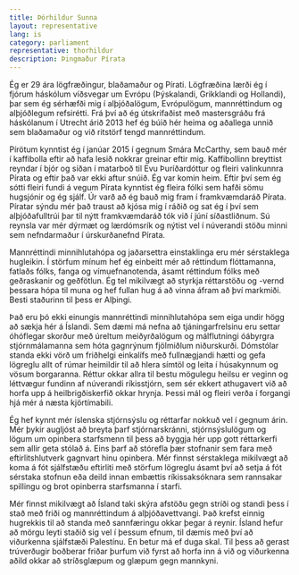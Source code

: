 ```yaml
---
title: Þórhildur Sunna
layout: representative
lang: is
category: parliament
representative: thorhildur
description: Þingmaður Pírata
---
```


Ég er 29 ára lögfræðingur, blaðamaður og Pírati. Lögfræðina lærði ég í fjórum háskólum víðsvegar um Evrópu (Þýskalandi, Grikklandi og Hollandi), þar sem ég sérhæfði mig í alþjóðalögum, Evrópulögum, mannréttindum og alþjóðlegum refsirétti. Frá því að ég útskrifaðist með mastersgráðu frá háskólanum í Utrecht árið 2013 hef ég búið hér heima og aðallega unnið sem blaðamaður og við ritstörf tengd mannréttindum.

Pírötum kynntist ég í janúar 2015 í gegnum Smára McCarthy, sem bauð mér í kaffibolla eftir að hafa lesið nokkrar greinar eftir mig. Kaffibollinn breyttist reyndar í bjór og síðan í matarboð til Evu Þuríðardóttur og fleiri valinkunnra Pírata og eftir það var ekki aftur snúið. Ég var komin heim. Eftir því sem ég sótti fleiri fundi á vegum Pírata kynntist ég fleira fólki sem hafði sömu hugsjónir og ég sjálf. Úr varð að ég bauð mig fram í framkvæmdaráð Pírata. Píratar sýndu mér það traust að kjósa mig í ráðið og sat ég í því sem alþjóðafulltrúi þar til nýtt framkvæmdaráð tók við í júní síðastliðnum. Sú reynsla var mér dýrmæt og lærdómsrík og nýtist vel í núverandi stöðu minni sem nefndarmaður í úrskurðanefnd Pírata.

Mannréttindi minnihlutahópa og jaðarsettra einstaklinga eru mér sérstaklega hugleikin. Í störfum mínum hef ég einbeitt mér að réttindum flóttamanna, fatlaðs fólks, fanga og vímuefnanotenda, ásamt réttindum fólks með geðraskanir og geðfötlun. Ég tel mikilvægt að styrkja réttarstöðu og -vernd þessara hópa til muna og hef fullan hug á að vinna áfram að því markmiði. Besti staðurinn til þess er Alþingi.

Það eru þó ekki einungis mannréttindi minnihlutahópa sem eiga undir högg að sækja hér á Íslandi. Sem dæmi má nefna að tjáningarfrelsinu eru settar óhóflegar skorður með úreltum meiðyrðalögum og málflutningi óábyrgra stjórnmálamanna sem hóta gagnrýnum fjölmiðlum niðurskurði. Dómstólar standa ekki vörð um friðhelgi einkalífs með fullnægjandi hætti og gefa lögreglu allt of rúmar heimildir til að hlera símtöl og leita í húsakynnum og vösum borgaranna. Réttur okkar allra til bestu mögulegu heilsu er veginn og léttvægur fundinn af núverandi ríkisstjórn, sem sér ekkert athugavert við að horfa upp á heilbrigðiskerfið okkar hrynja. Þessi mál og fleiri verða í forgangi hjá mér á næsta kjörtímabili.

Ég hef kynnt mér íslenska stjórnsýslu og réttarfar nokkuð vel í gegnum árin. Mér þykir augljóst að breyta þarf stjórnarskránni, stjórnsýslulögum og lögum um opinbera starfsmenn til þess að byggja hér upp gott réttarkerfi sem allir geta stólað á. Eins þarf að stórefla þær stofnanir sem fara með eftirlitshlutverk gagnvart hinu opinbera. Mér finnst sérstaklega mikilvægt að koma á fót sjálfstæðu eftirliti með störfum lögreglu ásamt því að setja á fót sérstaka stofnun eða deild innan embættis ríkissaksóknara sem rannsakar spillingu og brot opinberra starfsmanna í starfi.

Mér finnst mikilvægt að Ísland taki skýra afstöðu gegn stríði og standi þess í stað með friði og mannréttindum á alþjóðavettvangi. Það krefst einnig hugrekkis til að standa með sannfæringu okkar þegar á reynir. Ísland hefur að mörgu leyti staðið sig vel í þessum efnum, til dæmis með því að viðurkenna sjálfstæði Palestínu. En betur má ef duga skal. Til þess að gerast trúverðugir boðberar friðar þurfum við fyrst að horfa inn á við og viðurkenna aðild okkar að stríðsglæpum og glæpum gegn mannkyni.
